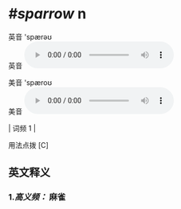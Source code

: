 # ***\#sparrow*** n
英音 'spærəʊ  
英音
<audio src="./media/sparrow-B.aac" controls="controls"></audio>

美音 'spæroʊ  
美音
<audio src="./media/sparrow.aac" controls="controls"></audio>



| 词频 1 |  

用法点拨  [C]

英文释义
---
### 1.*高义频：* **麻雀**  


